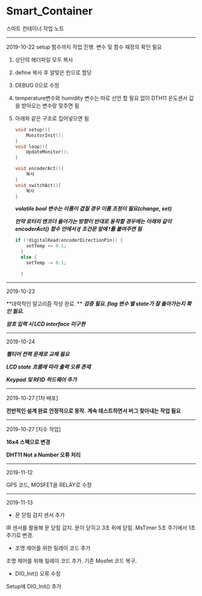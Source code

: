 # Smart_Container
 스마트 컨테이너 작업 노트

---

2019-10-22 setup 함수까지 작업 진행. 변수 및 함수 재정의 확인 필요

1. 상단의 헤더파일 모두 복사

2. define 복사 후 알맞은 핀으로 할당

3. DEBUG 0으로 수정

4. temperature변수와 humidity 변수는 따로 선언 할 필요 없이 DTH11 온도센서 값을 받아오는 변수랑 맞추면 됨

5. 아래와 같은 구조로 집어넣으면 됨

   ```c
   void setup(){
       MonitorInit();
   }
   void loop(){
       UpdateMonitor();
   }
   
   void encoderAct(){
       복사
   }
   void switchAct(){
       복사
   }
   ```

   ***volatile bool 변수는 이름이 겹칠 경우 이름 조정이 필요(change, set)***

   ***만약 로터리 엔코더 돌아가는 방향이 반대로 동작할 경우에는  아래와 같이encoderAct() 함수 안에서 if 조건문 앞에 !를 붙여주면 됨***

   ```c
   if (!digitalRead(encoderDirectionPin)) {
       setTemp += 0.1;
     }
     else {
       setTemp -= 0.1;
        
     }
   ```

---

2019-10-23

**대략적인 알고리즘 작성 완료. ** 
***검증 필요. flag 변수 별 state가 잘 돌아가는지 확인 필요.***

***암호 입력 시 LCD interface 미구현***

---

2019-10-24

***펠티어 전력 문제로 교체 필요***

***LCD state 흐름에 따라 출력 오류 존재***

***Keypad 및 RFID 하드웨어 추가***

---

2019-10-27 	[1차 배포]  

**전반적인 설계 완료** 
**안정적으로 동작.**
**계속 테스트하면서 버그 찾아내는 작업 필요**

---

2019-10-27 [지수 작업]

**16x4 스펙으로 변경**

**DHT11 Not a Number 오류 처리**

---

2019-11-12

 GPS 코드, MOSFET을 RELAY로 수정

---

2019-11-13 

- 문 닫힘 감지 센서 추가

IR 센서를 활용해 문 닫힘 감지.
문이 닫히고 3초 뒤에 닫힘.
MsTimer 5초 주기에서 1초 주기로 변경.

- 조명 제어를 위한 릴레이 코드 추가

조명 제어를 위해 릴레이 코드 추가.
기존 Mosfet 코드 복구.



- DIO_Init() 오류 수정

Setup에 DIO_Init() 추가